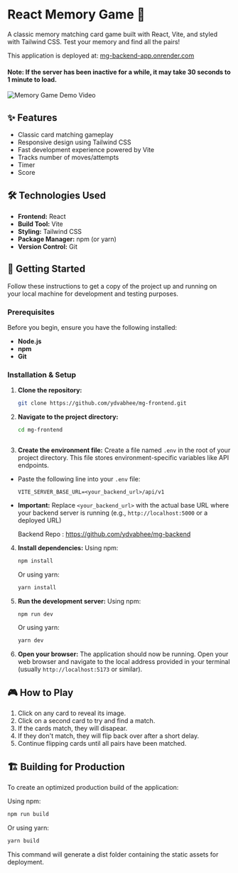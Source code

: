 # React Memory Game 🧠

A classic memory matching card game built with React, Vite, and styled with Tailwind CSS. Test your memory and find all the pairs!

This application is deployed at: [mg-backend-app.onrender.com](https://mg-backend-app.onrender.com/)
#### Note: If the server has been inactive for a while, it may take 30 seconds to 1 minute to load.


![Memory Game Demo Video](link/to/your/screenshot.png) 

## ✨ Features

* Classic card matching gameplay
* Responsive design using Tailwind CSS
* Fast development experience powered by Vite
* Tracks number of moves/attempts  
* Timer  
* Score
 

## 🛠️ Technologies Used

* **Frontend:** React
* **Build Tool:** Vite
* **Styling:** Tailwind CSS
* **Package Manager:** npm (or yarn)
* **Version Control:** Git

## 🚀 Getting Started

Follow these instructions to get a copy of the project up and running on your local machine for development and testing purposes.

### Prerequisites

Before you begin, ensure you have the following installed:

* **Node.js**  
* **npm** 
* **Git**  

### Installation & Setup

1.  **Clone the repository:**
    ```bash
    git clone https://github.com/ydvabhee/mg-frontend.git

    ```

2.  **Navigate to the project directory:**
    ```bash
    cd mg-frontend
  
    ```

3.  **Create the environment file:**
Create a file named `.env` in the root of your project directory. This file stores environment-specific variables like API endpoints.

* Paste the following line into your `.env` file:

    ```dotenv
    VITE_SERVER_BASE_URL=<your_backend_url>/api/v1
    ```

* **Important:** Replace `<your_backend_url>` with the actual base URL where your backend server is running (e.g., `http://localhost:5000` or a deployed URL)

  Backend Repo : https://github.com/ydvabhee/mg-backend


4.  **Install dependencies:**
    Using npm:
    ```bash
    npm install
    ```
    Or using yarn:
    ```bash
    yarn install 
    ```

5.  **Run the development server:**
    Using npm:
    ```bash
    npm run dev
    ```
    Or using yarn:
    ```bash
    yarn dev
    ```

6.  **Open your browser:**
    The application should now be running. Open your web browser and navigate to the local address provided in your terminal (usually `http://localhost:5173` or similar).

## 🎮 How to Play

1.  Click on any card to reveal its image.
2.  Click on a second card to try and find a match.
3.  If the cards match, they will disapear.
4.  If they don't match, they will flip back over after a short delay.
5.  Continue flipping cards until all pairs have been matched.


## 🏗️ Building for Production

To create an optimized production build of the application:

Using npm:
```bash
npm run build
```

Or using yarn:
```bash
yarn build
```
This command will generate a dist folder containing the static assets for deployment.